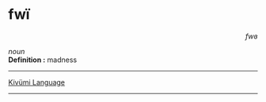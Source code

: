 
# fwï

<div align="right"><i>fwɞ</i></div>

*noun*  
**Definition :** madness  

---

[Kivümi Language](../README.md)

---
